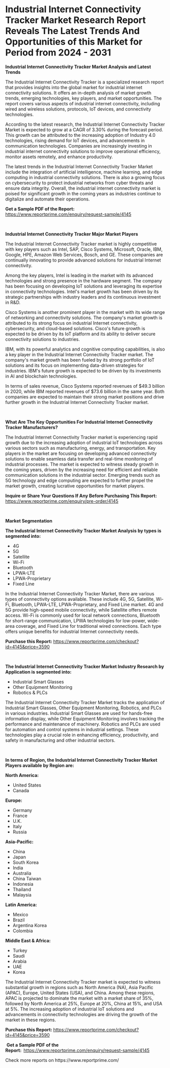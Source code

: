<p><h1>Industrial Internet Connectivity Tracker Market Research Report Reveals The Latest Trends And Opportunities of this Market for Period from 2024 - 2031</h1></p><p><strong>Industrial Internet Connectivity Tracker Market Analysis and Latest Trends</strong></p>
<p><p>The Industrial Internet Connectivity Tracker is a specialized research report that provides insights into the global market for industrial internet connectivity solutions. It offers an in-depth analysis of market growth trends, emerging technologies, key players, and market opportunities. The report covers various aspects of industrial internet connectivity, including wired and wireless solutions, protocols, IoT devices, and connectivity technologies.</p><p>According to the latest research, the Industrial Internet Connectivity Tracker Market is expected to grow at a CAGR of 3.30% during the forecast period. This growth can be attributed to the increasing adoption of Industry 4.0 technologies, rising demand for IoT devices, and advancements in communication technologies. Companies are increasingly investing in industrial internet connectivity solutions to improve operational efficiency, monitor assets remotely, and enhance productivity.</p><p>The latest trends in the Industrial Internet Connectivity Tracker Market include the integration of artificial intelligence, machine learning, and edge computing in industrial connectivity solutions. There is also a growing focus on cybersecurity to protect industrial networks from cyber threats and ensure data integrity. Overall, the industrial internet connectivity market is poised for significant growth in the coming years as industries continue to digitalize and automate their operations.</p></p>
<p><strong>Get a Sample PDF of the Report:&nbsp;</strong> <a href="https://www.reportprime.com/enquiry/request-sample/4145">https://www.reportprime.com/enquiry/request-sample/4145</a></p>
<p>&nbsp;</p>
<p><strong>Industrial Internet Connectivity Tracker Major Market Players</strong></p>
<p><p>The Industrial Internet Connectivity Tracker market is highly competitive with key players such as Intel, SAP, Cisco Systems, Microsoft, Oracle, IBM, Google, HPE, Amazon Web Services, Bosch, and GE. These companies are continually innovating to provide advanced solutions for industrial Internet connectivity.</p><p>Among the key players, Intel is leading in the market with its advanced technologies and strong presence in the hardware segment. The company has been focusing on developing IoT solutions and leveraging its expertise in connectivity technologies. Intel's market growth has been driven by its strategic partnerships with industry leaders and its continuous investment in R&D.</p><p>Cisco Systems is another prominent player in the market with its wide range of networking and connectivity solutions. The company's market growth is attributed to its strong focus on industrial Internet connectivity, cybersecurity, and cloud-based solutions. Cisco's future growth is expected to be driven by its IoT platform and its ability to deliver secure connectivity solutions to industries.</p><p>IBM, with its powerful analytics and cognitive computing capabilities, is also a key player in the Industrial Internet Connectivity Tracker market. The company's market growth has been fueled by its strong portfolio of IoT solutions and its focus on implementing data-driven strategies for industries. IBM's future growth is expected to be driven by its investments in AI and blockchain technologies.</p><p>In terms of sales revenue, Cisco Systems reported revenues of $49.3 billion in 2020, while IBM reported revenues of $73.6 billion in the same year. Both companies are expected to maintain their strong market positions and drive further growth in the Industrial Internet Connectivity Tracker market.</p></p>
<p>&nbsp;</p>
<p><strong>What Are The Key Opportunities For Industrial Internet Connectivity Tracker Manufacturers?</strong></p>
<p><p>The Industrial Internet Connectivity Tracker market is experiencing rapid growth due to the increasing adoption of industrial IoT technologies across various sectors such as manufacturing, energy, and transportation. Key players in the market are focusing on developing advanced connectivity solutions to enable seamless data transfer and real-time monitoring of industrial processes. The market is expected to witness steady growth in the coming years, driven by the increasing need for efficient and reliable communication solutions in the industrial sector. Emerging trends such as 5G technology and edge computing are expected to further propel the market growth, creating lucrative opportunities for market players.</p></p>
<p><strong>Inquire or Share Your Questions If Any Before Purchasing This Report:</strong> <a href="https://www.reportprime.com/enquiry/pre-order/4145">https://www.reportprime.com/enquiry/pre-order/4145</a></p>
<p>&nbsp;</p>
<p><strong>Market Segmentation</strong></p>
<p><strong>The Industrial Internet Connectivity Tracker Market Analysis by types is segmented into:</strong></p>
<p><ul><li>4G</li><li>5G</li><li>Satellite</li><li>Wi-Fi</li><li>Bluetooth</li><li>LPWA-LTE</li><li>LPWA-Proprietary</li><li>Fixed Line</li></ul></p>
<p><p>In the Industrial Internet Connectivity Tracker Market, there are various types of connectivity options available. These include 4G, 5G, Satellite, Wi-Fi, Bluetooth, LPWA-LTE, LPWA-Proprietary, and Fixed Line market. 4G and 5G provide high-speed mobile connectivity, while Satellite offers remote access. Wi-Fi is commonly used for local network connections, Bluetooth for short-range communication, LPWA technologies for low-power, wide-area coverage, and Fixed Line for traditional wired connections. Each type offers unique benefits for industrial Internet connectivity needs.</p></p>
<p><strong>Purchase this Report:&nbsp;</strong><a href="https://www.reportprime.com/checkout?id=4145&price=3590">https://www.reportprime.com/checkout?id=4145&price=3590</a></p>
<p>&nbsp;</p>
<p><strong>The Industrial Internet Connectivity Tracker Market Industry Research by Application is segmented into:</strong></p>
<p><ul><li>Industrial Smart Glasses</li><li>Other Equipment Monitoring</li><li>Robotics & PLCs</li></ul></p>
<p><p>The Industrial Internet Connectivity Tracker Market tracks the application of Industrial Smart Glasses, Other Equipment Monitoring, Robotics, and PLCs in various industries. Industrial Smart Glasses are used for hands-free information display, while Other Equipment Monitoring involves tracking the performance and maintenance of machinery. Robotics and PLCs are used for automation and control systems in industrial settings. These technologies play a crucial role in enhancing efficiency, productivity, and safety in manufacturing and other industrial sectors.</p></p>
<p>&nbsp;</p>
<p><strong>In terms of Region, the Industrial Internet Connectivity Tracker Market Players available by Region are:</strong></p>
<p>
    <p> <strong> North America: </strong>
        <ul>
            <li>United States</li>
            <li>Canada</li>
        </ul>
        </p> 
    <p> <strong> Europe: </strong>
        <ul>
            <li>Germany</li>
            <li>France</li>
            <li>U.K.</li>
            <li>Italy</li>
            <li>Russia</li>
        </ul>
        </p> 
    <p> <strong> Asia-Pacific: </strong>
        <ul>
            <li>China</li>
            <li>Japan</li>
            <li>South Korea</li>
            <li>India</li>
            <li>Australia</li>
            <li>China Taiwan</li>
            <li>Indonesia</li>
            <li>Thailand</li>
            <li>Malaysia</li>
        </ul>
        </p> 
    <p> <strong> Latin America: </strong>
        <ul>
            <li>Mexico</li>
            <li>Brazil</li>
            <li>Argentina Korea</li>
            <li>Colombia</li>
        </ul>
        </p> 
    <p> <strong> Middle East & Africa: </strong>
        <ul>
            <li>Turkey</li>
            <li>Saudi</li>
            <li>Arabia</li>
            <li>UAE</li>
            <li>Korea</li>
        </ul>
    </p>
    </p>
<p><p>The Industrial Internet Connectivity Tracker market is expected to witness substantial growth in regions such as North America (NA), Asia Pacific (APAC), Europe, United States (USA), and China. Among these regions, APAC is projected to dominate the market with a market share of 35%, followed by North America at 25%, Europe at 20%, China at 15%, and USA at 5%. The increasing adoption of industrial IoT solutions and advancements in connectivity technologies are driving the growth of the market in these regions.</p></p>
<p><strong>Purchase this Report: </strong><a href="https://www.reportprime.com/checkout?id=4145&price=3590">https://www.reportprime.com/checkout?id=4145&price=3590</a></p>
<p>&nbsp;<strong>Get a Sample PDF of the Report:&nbsp;&nbsp;</strong><a href="https://www.reportprime.com/enquiry/request-sample/4145">https://www.reportprime.com/enquiry/request-sample/4145</a></p>
<p><strong></strong></p>
<p>Check more reports on https://www.reportprime.com/</p>